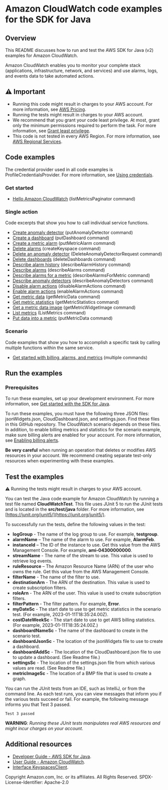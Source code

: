 # Amazon CloudWatch code examples for the SDK for Java

## Overview
This README discusses how to run and test the AWS SDK for Java (v2) examples for Amazon CloudWatch.

Amazon CloudWatch enables you to monitor your complete stack (applications, infrastructure, network, and services) and use alarms, logs, and events data to take automated actions. 

## ⚠️ Important
* Running this code might result in charges to your AWS account. For more information, see [AWS Pricing](https://aws.amazon.com/pricing/).
* Running the tests might result in charges to your AWS account.
* We recommend that you grant your code least privilege. At most, grant only the minimum permissions required to perform the task. For more information, see [Grant least privilege](https://docs.aws.amazon.com/IAM/latest/UserGuide/best-practices.html#grant-least-privilege). 
* This code is not tested in every AWS Region. For more information, see [AWS Regional Services](https://aws.amazon.com/about-aws/global-infrastructure/regional-product-services).

## Code examples

The credential provider used in all code examples is ProfileCredentialsProvider. For more information, see [Using credentials](https://docs.aws.amazon.com/sdk-for-java/latest/developer-guide/credentials.html).

### Get started

- [Hello Amazon CloudWatch](https://github.com/awsdocs/aws-doc-sdk-examples/blob/main/javav2/example_code/cloudwatch/src/main/java/com/example/cloudwatch/HelloService.java) (listMetricsPaginator command)

### Single action

Code excerpts that show you how to call individual service functions.

- [Create anomaly detector](https://github.com/awsdocs/aws-doc-sdk-examples/blob/main/javav2/example_code/cloudwatch/src/main/java/com/example/cloudwatch/CloudWatchScenario.java)  (putAnomalyDetector command)
- [Create a dashboard](https://github.com/awsdocs/aws-doc-sdk-examples/blob/main/javav2/example_code/cloudwatch/src/main/java/com/example/cloudwatch/CloudWatchScenario.java)  (putDashboard command)
- [Create a metric alarm](https://github.com/awsdocs/aws-doc-sdk-examples/blob/main/javav2/example_code/cloudwatch/src/main/java/com/example/cloudwatch/CloudWatchScenario.java)  (putMetricAlarm command)
- [Delete alarms](https://github.com/awsdocs/aws-doc-sdk-examples/blob/main/javav2/example_code/cloudwatch/src/main/java/com/example/cloudwatch/DeleteAlarm.java) (createKeyspace command)
- [Delete an anomaly detector](https://github.com/awsdocs/aws-doc-sdk-examples/blob/main/javav2/example_code/cloudwatch/src/main/java/com/example/cloudwatch/CloudWatchScenario.java)  (DeleteAnomalyDetectorRequest command)
- [Delete dashboards](https://github.com/awsdocs/aws-doc-sdk-examples/blob/main/javav2/example_code/cloudwatch/src/main/java/com/example/cloudwatch/CloudWatchScenario.java)  (deleteDashboards command)
- [Describe alarm history](https://github.com/awsdocs/aws-doc-sdk-examples/blob/main/javav2/example_code/cloudwatch/src/main/java/com/example/cloudwatch/CloudWatchScenario.java)  (describeAlarmHistory command)
- [Describe alarms](https://github.com/awsdocs/aws-doc-sdk-examples/blob/main/javav2/example_code/cloudwatch/src/main/java/com/example/cloudwatch/CloudWatchScenario.java)  (describeAlarms command)
- [Describe alarms for a metric](https://github.com/awsdocs/aws-doc-sdk-examples/blob/main/javav2/example_code/cloudwatch/src/main/java/com/example/cloudwatch/CloudWatchScenario.java)  (describeAlarmsForMetric command)
- [Describe anomaly detectors](https://github.com/awsdocs/aws-doc-sdk-examples/blob/main/javav2/example_code/cloudwatch/src/main/java/com/example/cloudwatch/CloudWatchScenario.java)  (describeAnomalyDetectors command)
- [Disable alarm actions](https://github.com/awsdocs/aws-doc-sdk-examples/blob/main/javav2/example_code/cloudwatch/src/main/java/com/example/cloudwatch/DisableAlarmActions.java)  (disableAlarmActions command)
- [Enable alarm actions](https://github.com/awsdocs/aws-doc-sdk-examples/blob/main/javav2/example_code/cloudwatch/src/main/java/com/example/cloudwatch/EnableAlarmActions.java)  (enableAlarmActions command)
- [Get metric data](https://github.com/awsdocs/aws-doc-sdk-examples/blob/main/javav2/example_code/cloudwatch/src/main/java/com/example/cloudwatch/CloudWatchScenario.java)  (getMetricData command)
- [Get metric statistics](https://github.com/awsdocs/aws-doc-sdk-examples/blob/main/javav2/example_code/cloudwatch/src/main/java/com/example/cloudwatch/CloudWatchScenario.java)  (getMetricStatistics command)
- [Get a metric data image](https://github.com/awsdocs/aws-doc-sdk-examples/blob/main/javav2/example_code/cloudwatch/src/main/java/com/example/cloudwatch/CloudWatchScenario.java)  (getMetricWidgetImage command)
- [List metrics](https://github.com/awsdocs/aws-doc-sdk-examples/blob/main/javav2/example_code/cloudwatch/src/main/java/com/example/cloudwatch/CloudWatchScenario.java)  (ListMetrics command)
- [Put data into a metric](https://github.com/awsdocs/aws-doc-sdk-examples/blob/main/javav2/example_code/cloudwatch/src/main/java/com/example/cloudwatch/CloudWatchScenario.java)  (putMetricData command)


### Scenario 

Code examples that show you how to accomplish a specific task by calling multiple functions within the same service.

- [Get started with billing, alarms, and metrics](https://github.com/awsdocs/aws-doc-sdk-examples/blob/main/javav2/example_code/cloudwatch/src/main/java/com/example/cloudwatch/CloudWatchScenario.java)  (multiple commands)

## Run the examples

### Prerequisites

To run these examples, set up your development environment. For more information, 
see [Get started with the SDK for Java](https://docs.aws.amazon.com/sdk-for-java/latest/developer-guide/setup.html). 

To run these examples, you must have the following three JSON files: jsonWidgets.json, CloudDashboard.json, and settings.json. Find these files in this GitHub repository. The CloudWatch scenario depends on these files. In addition, to enable billing metrics and statistics for the scenario example, make sure billing alerts are enabled for your account. For more information, see [Enabling billing alerts](https://docs.aws.amazon.com/AmazonCloudWatch/latest/monitoring/monitor_estimated_charges_with_cloudwatch.html#turning_on_billing_metrics).

  **Be very careful** when running an operation that deletes or modifies AWS resources in your account. We recommend creating separate test-only resources when experimenting with these examples.

 ## Test the examples
 
 ⚠️ Running the tests might result in charges to your AWS account.

You can test the Java code example for Amazon CloudWatch by running a test file named **CloudWatchTest**. This file uses JUnit 5 to run the JUnit tests and is located in the **src/test/java** folder. For more information, see [https://junit.org/junit5/](https://junit.org/junit5/).

To successfully run the tests, define the following values in the test:

- **logGroup** - The name of the log group to use. For example, **testgroup**.
- **alarmName** – The name of the alarm to use. For example, **AlarmFeb**.
- **instanceId** – The ID of the instance to use. Get this value from the AWS Management Console. For example, **ami-04300000000**.
- **streamName** - The name of the stream to use. This value is used to retrieve log events.
- **ruleResource** – The Amazon Resource Name (ARN) of the user who owns the rule. Get this value from the AWS Management Console.  
-  **filterName**  - The name of the filter to use.
- **destinationArn** - The ARN of the destination. This value is used to create subscription filters.
- **roleArn** - The ARN of the user. This value is used to create subscription filters.
- **filterPattern** - The filter pattern. For example, **Error**.
- **myDateSc** - The start date to use to get metric statistics in the scenario test. (For example, 2023-01-11T18:35:24.00Z). 
- **costDateWeekSc** - The start date to use to get AWS billing statistics. (For example, 2023-01-11T18:35:24.00Z.) 
- **dashboardNameSc** - The name of the dashboard to create in the scenario test. 
- **dashboardJsonSc** - The location of the jsonWidgets file to use to create a dashboard. 
- **dashboardAddSc** - The location of the CloudDashboard.json file to use to update a dashboard. (See Readme file.) 
- **settingsSc** - The location of the settings.json file from which various values are read. (See Readme file.) 
- **metricImageSc** - The location of a BMP file that is used to create a graph.  

You can run the JUnit tests from an IDE, such as IntelliJ, or from the command line. As each test runs, you can view messages that inform you if the various tests succeed or fail. For example, the following message informs you that Test 3 passed.

	Test 3 passed

**WARNING**: _Running these JUnit tests manipulates real AWS resources and might incur charges on your account._

## Additional resources
* [Developer Guide - AWS SDK for Java](https://docs.aws.amazon.com/sdk-for-java/latest/developer-guide/home.html).
* [User Guide - Amazon CloudWatch](https://docs.aws.amazon.com/AmazonCloudWatch/latest/monitoring/WhatIsCloudWatch.html).
* [Interface KeyspacesClient](https://sdk.amazonaws.com/java/api/latest/software/amazon/awssdk/services/cloudwatch/CloudWatchClient.html).

Copyright Amazon.com, Inc. or its affiliates. All Rights Reserved. SPDX-License-Identifier: Apache-2.0
